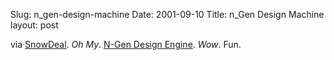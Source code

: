 Slug: n_gen-design-machine
Date: 2001-09-10
Title: n_Gen Design Machine
layout: post

via <a href="http://snowdeal.org/section/ex_machina/">SnowDeal</a>. <i>Oh My</i>. <a href="http://www.n-generate.com/">N-Gen Design Engine</a>. <i>Wow</i>. Fun.
